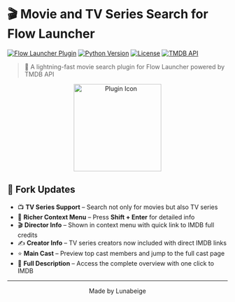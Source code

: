 # 🎬 Movie and TV Series Search for Flow Launcher

[![Flow Launcher Plugin](https://img.shields.io/badge/Flow%20Launcher-Plugin-blue)](https://github.com/Flow-Launcher/Flow.Launcher)
[![Python Version](https://img.shields.io/badge/Python-3.6%2B-blue)](https://www.python.org)
[![License](https://img.shields.io/badge/License-MIT-green.svg)](LICENSE)
[![TMDB API](https://img.shields.io/badge/TMDB-API-yellow)](https://www.themoviedb.org/documentation/api)

> 🚀 A lightning-fast movie search plugin for Flow Launcher powered by TMDB API

<div align="center">
  <img src="image//icon.png" alt="Plugin Icon" width="200"/>
</div>

## 🔄 Fork Updates

- 📺 **TV Series Support** – Search not only for movies but also TV series  
- 📑 **Richer Context Menu** – Press **Shift + Enter** for detailed info  
- 🎬 **Director Info** – Shown in context menu with quick link to IMDB full credits  
- ✍️ **Creator Info** – TV series creators now included with direct IMDB links  
- ⭐ **Main Cast** – Preview top cast members and jump to the full cast page  
- 📝 **Full Description** – Access the complete overview with one click to IMDB


---

<div align="center">
  Made by Lunabeige
</div> 




